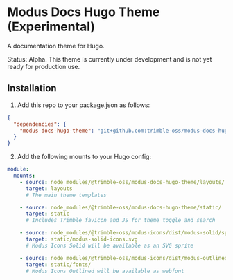 # Modus Docs Hugo Theme (Experimental)

A documentation theme for Hugo.

Status: Alpha. This theme is currently under development and is not yet ready for production use.

## Installation

1. Add this repo to your package.json as follows:

```json
{
  "dependencies": {
    "modus-docs-hugo-theme": "git+github.com:trimble-oss/modus-docs-hugo-theme.git"
  }
}
```

2. Add the following mounts to your Hugo config:

```yml
module:
  mounts:
    - source: node_modules/@trimble-oss/modus-docs-hugo-theme/layouts/
      target: layouts
      # The main theme templates

    - source: node_modules/@trimble-oss/modus-docs-hugo-theme/static/
      target: static
      # Includes Trimble favicon and JS for theme toggle and search

    - source: node_modules/@trimble-oss/modus-icons/dist/modus-solid/sprites/modus-icons.svg
      target: static/modus-solid-icons.svg
      # Modus Icons Solid will be available as an SVG sprite

    - source: node_modules/@trimble-oss/modus-icons/dist/modus-outlined/fonts/
      target: static/fonts/
      # Modus Icons Outlined will be available as webfont
  ```

